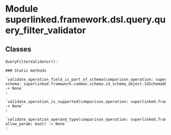 Module superlinked.framework.dsl.query.query_filter_validator
=============================================================

Classes
-------

`QueryFilterValidator()`
:   

    ### Static methods

    `validate_operation_field_is_part_of_schema(comparison_operation: superlinked.framework.common.interface.comparison_operand.ComparisonOperation[superlinked.framework.common.schema.schema_object.SchemaField], schema: superlinked.framework.common.schema.id_schema_object.IdSchemaObject) ‑> None`
    :

    `validate_operation_is_supported(comparison_operation: superlinked.framework.common.interface.comparison_operand.ComparisonOperation[superlinked.framework.common.schema.schema_object.SchemaField]) ‑> None`
    :

    `validate_operation_operand_type(comparison_operation: superlinked.framework.common.interface.comparison_operand.ComparisonOperation, allow_param: bool) ‑> None`
    :